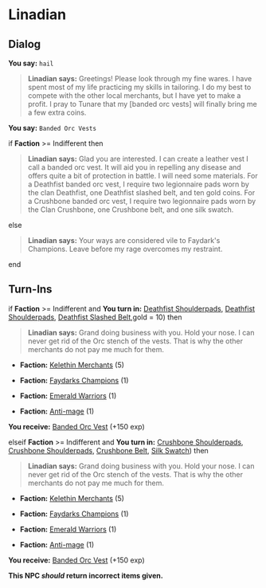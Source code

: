 # Linadian
## Dialog

**You say:** `hail`



>**Linadian says:** Greetings! Please look through my fine wares. I have spent most of my life practicing my skills in tailoring. I do my best to compete with the other local merchants, but I have yet to make a profit. I pray to Tunare that my [banded orc vests] will finally bring me a few extra coins.

**You say:** `Banded Orc Vests`



if **Faction** >= Indifferent then



>**Linadian says:** Glad you are interested. I can create a leather vest I call a banded orc vest. It will aid you in repelling any disease and offers quite a bit of protection in battle. I will need some materials. For a Deathfist banded orc vest, I require two legionnaire pads worn by the clan Deathfist, one Deathfist slashed belt, and ten gold coins. For a Crushbone banded orc vest, I require two legionnaire pads worn by the Clan Crushbone, one Crushbone belt, and one silk swatch.


else



>**Linadian says:** Your ways are considered vile to Faydark's Champions. Leave before my rage overcomes my restraint.

end

## Turn-Ins




if **Faction** >= Indifferent and  **You turn in:** [Deathfist Shoulderpads](/item/13917), [Deathfist Shoulderpads](/item/13917), [Deathfist Slashed Belt](/item/13916),gold = 10) then 


>**Linadian says:** Grand doing business with you. Hold your nose. I can never get rid of the Orc stench of the vests. That is why the other merchants do not pay me much for them.


* __Faction:__ [Kelethin Merchants](/faction/276) (5)


* __Faction:__ [Faydarks Champions](/faction/246) (1)


* __Faction:__ [Emerald Warriors](/faction/326) (1)


* __Faction:__ [Anti-mage](/faction/5002) (1)


 **You receive:**  [Banded Orc Vest](/item/12187) (+150 exp)

elseif **Faction** >= Indifferent and  **You turn in:** [Crushbone Shoulderpads](/item/13319), [Crushbone Shoulderpads](/item/13319), [Crushbone Belt](/item/13318), [Silk Swatch](/item/16482)) then 


>**Linadian says:** Grand doing business with you. Hold your nose. I can never get rid of the Orc stench of the vests. That is why the other merchants do not pay me much for them.


* __Faction:__ [Kelethin Merchants](/faction/276) (5)


* __Faction:__ [Faydarks Champions](/faction/246) (1)


* __Faction:__ [Emerald Warriors](/faction/326) (1)


* __Faction:__ [Anti-mage](/faction/5002) (1)


 **You receive:**  [Banded Orc Vest](/item/12187) (+150 exp)

**This NPC *should* return incorrect items given.**



